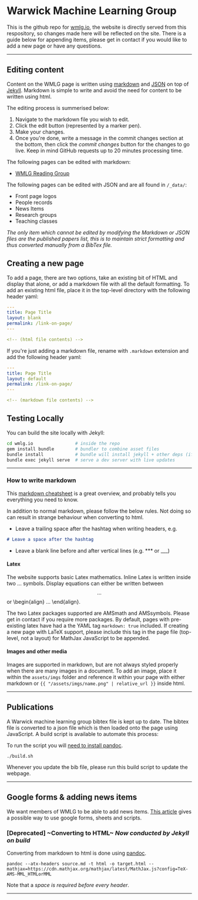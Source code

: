 # Warwick Machine Learning Group
This is the github repo for [wmlg.io](http://www.wmlg.io), the website is directly served from this respository, so changes made here will be reflected on the site. There is a guide below for appending items, please get in contact if you would like to add a new page or have any questions.

***

## Editing content
Content on the WMLG page is written using [markdown](https://en.wikipedia.org/wiki/Markdown) and [JSON](https://en.wikipedia.org/wiki/JSON) on top of [Jekyll](https://jekyllrb.com/). Markdown is simple to write and avoid the need for content to be written using html.

The editing process is summerised below:

1. Navigate to the markdown file you wish to edit.
2. Click the edit button (represented by a marker pen).
3. Make your changes.
4. Once you're done, write a message in the commit changes section at the bottom, then click the *commit changes* button for the changes to go live. Keep in mind GitHub requests up to 20 minutes processing time.

The following pages can be edited with markdown:
  - [WMLG Reading Group](https://github.com/PatrickOHara/wmlg/blob/development/wmlg-reading-group.markdown)

The following pages can be edited with JSON and are all found in `/_data/`:
  - Front page logos
  - People records
  - News Items
  - Research groups
  - Teaching classes

_The only item which cannot be edited by modifying the Markdown or JSON files are the published papers list, this is to maintain strict formatting and thus converted manually from a BibTex file._
<!-- A notification is now sent to the web admin for the page. They will review the changes then notify you once the changes are live. -->

## Creating a new page
To add a page, there are two options, take an existing bit of HTML and display that alone, or add a markdown file with all the default formatting. To add an existing html file, place it in the top-level directory with the following header yaml:
```yaml
---
title: Page Title
layout: blank
permalink: /link-on-page/
---

<!-- (html file contents) -->
```

If you're just adding a markdown file, rename with `.markdown` extension and add the following header yaml:
```yaml
---
title: Page Title
layout: default
permalink: /link-on-page/
---

<!-- (markdown file contents) -->
```

## Testing Locally

You can build the site locally with Jekyll:
```bash
cd wmlg.io                # inside the repo
gem install bundle        # bundler to combine asset files
bundle install            # bundle will install jekyll + other deps (if there are any)
bundle exec jekyll serve  # serve a dev server with live updates
```

***

### How to write markdown
This [markdown cheatsheet](https://github.com/adam-p/markdown-here/wiki/Markdown-Cheatsheet#lists) is a great overview, and probably tells you everything you need to know. 

In addition to normal markdown, please follow the below rules. Not doing so can result in strange behaviour when converting to html.

 - Leave a trailing space after the hashtag when writing headers, e.g.
 ```markdown
# Leave a space after the hashtag
 ```
  - Leave a blank line before and after vertical lines (e.g. *** or ___)

#### Latex
The website supports basic Latex mathematics. Inline Latex is written inside two $...$ symbols. Display equations can either be written between $$...$$ or \begin{align} ... \end{align}.

The two Latex packages supported are AMSmath and AMSsymbols. Please get in contact if you require more packages. By default, pages with pre-existing latex have had a the YAML tag `markdown: true` included. If creating a new page with LaTeX support, please include this tag in the page file (top-level, not a layout) for MathJax JavaScript to be appended.

#### Images and other media
Images are supported in markdown, but are not always styled properly when there are many images in a document. To add an image, place it within the `assets/imgs` folder and reference it within your page with either markdown or `{{ "/assets/imgs/name.png" | relative_url }}` inside html.

***

## Publications

A Warwick machine learning group bibtex file is kept up to date. 
The bibtex file is converted to a json file which is then loaded onto the page using JavaScript.
A build script is available to automate this process:

To run the script you will [need to install pandoc](https://pandoc.org/installing.html).

```console
./build.sh
```

Whenever you update the bib file, please run this build script to update the webpage.

***

## Google forms & adding news items

We want members of WMLG to be able to add news items. [This article](https://medium.freecodecamp.org/use-google-sheets-and-google-apps-script-to-build-a-blog-cms-c2eab3fb0b2b) gives a possible way to use google forms, sheets and scripts.

### [Deprecated] ~Converting to HTML~ _Now conducted by Jekyll on build_
Converting from markdown to html is done using [pandoc](https://pandoc.org).

```console
pandoc --atx-headers source.md -t html -o target.html --mathjax=https://cdn.mathjax.org/mathjax/latest/MathJax.js?config=TeX-AMS-MML_HTMLorMML
```

Note that a *space is required before every header*.

***
